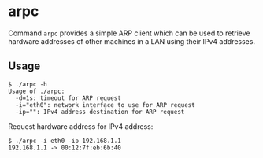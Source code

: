 arpc
=====

Command `arpc` provides a simple ARP client which can be used to retrieve
hardware addresses of other machines in a LAN using their IPv4 addresses.

Usage
-----

```
$ ./arpc -h
Usage of ./arpc:
  -d=1s: timeout for ARP request
  -i="eth0": network interface to use for ARP request
  -ip="": IPv4 address destination for ARP request
```

Request hardware address for IPv4 address:

```
$ ./arpc -i eth0 -ip 192.168.1.1
192.168.1.1 -> 00:12:7f:eb:6b:40
```
